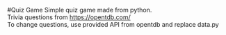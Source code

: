 #Quiz Game
Simple quiz game made from python.\
Trivia questions from https://opentdb.com/ \
To change questions, use provided API from opentdb and replace data.py